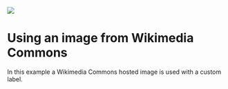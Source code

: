 <a href="https://www.juncture-digital.org"><img src="https://juncture-digital.github.io/juncture/static/images/ve-button.png"></a>

<param ve-config title="Image usage examples" layout="vertical">

# Using an image from Wikimedia Commons

In this example a Wikimedia Commons hosted image is used with a custom label.
<param ve-image url="https://upload.wikimedia.org/wikipedia/commons/4/40/Sunflower_sky_backdrop.jpg" label="Sunflower">
